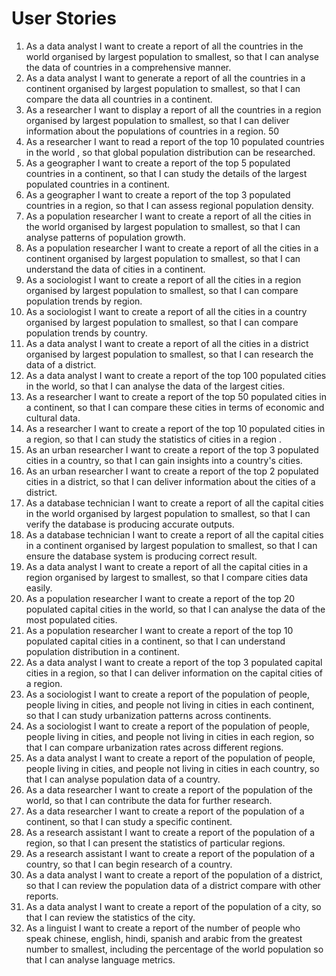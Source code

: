 # User Stories
1. As a 	data analyst	I want to	create a report of	all the countries in the world organised by largest population to smallest, so that	I can analyse the data of countries in a comprehensive manner. 
2. As a 	data analyst	I want to	generate a report of all the countries in a continent organised by largest population to smallest,	so that	I can compare the data all countries in a continent. 
3. As a 	researcher  	I want to	display a report of	all the countries in a region organised by largest population to smallest,	so that	I can deliver information about the populations of countries in a region. 50
4. As a 	researcher  	I want to	read a report of	the top 10 populated countries in the world ,	so that	global population distribution can be researched. 
5. As a 	geographer	    I want to	create a report of	the top 5 populated countries in a continent,	so that	I can study the details of the largest populated countries in a continent. 
6. As a 	geographer	    I want to	create a report of	the top 3 populated countries in a region,	so that I can assess regional population density. 
7. As a 	population researcher	I want to	create a report of	all the cities in the world organised by largest population to smallest,	so that	I can analyse patterns of population growth. 
8. As a 	population researcher	I want to	create a report of	all the cities in a continent organised by largest population to smallest,	so that	I can understand the data of cities in a continent. 
9. As a 	sociologist  	I want to	create a report of	all the cities in a region organised by largest population to smallest,         	so that	I can compare population trends by region.
10. As a 	sociologist	    I want to	create a report of	all the cities in a country organised by largest population to smallest,	        so that	I can compare population trends by country.
11. As a 	data analyst	I want to	create a report of	all the cities in a district organised by largest population to smallest,        	so that	I can research the data of a district.
12. As a 	data analyst	I want to	create a report of	the top 100 populated cities in the world,	so that	I can analyse the data of the largest cities. 
13. As a 	researcher  	I want to	create a report of	the top 50 populated cities in a continent,	so that I can compare these cities in terms of economic and cultural data. 
14. As a 	researcher	    I want to	create a report of	the top 10 populated cities in a region,	so that	I can study the statistics of cities in a region . 
15. As an 	urban researcher	I want to	create a report of	the top 3 populated cities in a country,	so that	I can gain insights into a country's cities. 
16. As an 	urban researcher	I want to	create a report of	the top 2 populated cities in a district,	so that	I can deliver information about the cities of a district.
17. As a 	database technician	I want to	create a report of	all the capital cities in the world organised by largest population to smallest,	 so that I can verify the database is producing accurate outputs. 
18. As a 	database technician	I want to	create a report of	all the capital cities in a continent organised by largest population to smallest,	so that	I can ensure the database system is producing correct result. 
19. As a 	data analyst	I want to	create a report of	all the capital cities in a region organised by largest to smallest,	so that	I compare cities data easily. 
20. As a 	population researcher	I want to	create a report of the top 20 populated capital cities in the world,	so that	I can analyse the data of the most populated cities.
21. As a 	population researcher	I want to	create a report of the top 10 populated capital cities in a continent,	so that	I can understand population distribution in a continent.
22. As a 	data analyst	I want to	create a report of the top 3 populated capital cities in a region,	so that	I can deliver information on the capital cities of a region. 
23. As a 	sociologist 	I want to	create a report of	the population of people, people living in cities, and people not living in cities in each continent,	so that I can study urbanization patterns across continents.
24. As a 	sociologist	    I want to	create a report of	the population of people, people living in cities, and people not living in cities in each region,	so that I can compare urbanization rates across different regions. 
25. As a 	data analyst	I want to	create a report of	the population of people, people living in cities, and people not living in cities in each country,	so that	I can analyse population data of a country. 
26. As a 	data researcher	I want to	create a report of	the population of the world,	so that	I can contribute the data for further research. 
27. As a 	data researcher	I want to	create a report of	the population of a continent,	so that	I can study a specific continent. 
28. As a 	research assistant	I want to	create a report of	the population of a region,	so that	I can present the statistics of particular regions. 
29. As a 	research assistant	I want to	create a report of	the population of a country,	so that	I can begin research of a country. 
30. As a 	data analyst	I want to	create a report of	the population of a district,	so that	I can review the population data of a district compare with other reports. 
31. As a 	data analyst	I want to	create a report of	the population of a city,	so that	I can review the statistics of the city. 
32. As a 	linguist	I want to	create a report of	the number of people who speak chinese, english, hindi, spanish and arabic from the greatest number to smallest, including the percentage of the world population	so that	I can analyse language metrics.
